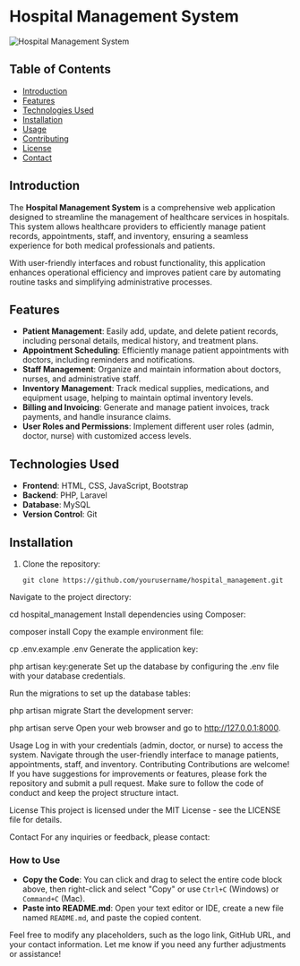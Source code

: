 # Hospital Management System

![Hospital Management System](https://placehold.co/1200x300/red/white?text=Hospital+Management+System) <!-- Replace with an actual logo or image URL -->

## Table of Contents

- [Introduction](#introduction)
- [Features](#features)
- [Technologies Used](#technologies-used)
- [Installation](#installation)
- [Usage](#usage)
- [Contributing](#contributing)
- [License](#license)
- [Contact](#contact)

## Introduction

The **Hospital Management System** is a comprehensive web application designed to streamline the management of healthcare services in hospitals. This system allows healthcare providers to efficiently manage patient records, appointments, staff, and inventory, ensuring a seamless experience for both medical professionals and patients.

With user-friendly interfaces and robust functionality, this application enhances operational efficiency and improves patient care by automating routine tasks and simplifying administrative processes.

## Features

- **Patient Management**: Easily add, update, and delete patient records, including personal details, medical history, and treatment plans.
- **Appointment Scheduling**: Efficiently manage patient appointments with doctors, including reminders and notifications.
- **Staff Management**: Organize and maintain information about doctors, nurses, and administrative staff.
- **Inventory Management**: Track medical supplies, medications, and equipment usage, helping to maintain optimal inventory levels.
- **Billing and Invoicing**: Generate and manage patient invoices, track payments, and handle insurance claims.
- **User Roles and Permissions**: Implement different user roles (admin, doctor, nurse) with customized access levels.

## Technologies Used

- **Frontend**: HTML, CSS, JavaScript, Bootstrap
- **Backend**: PHP, Laravel
- **Database**: MySQL
- **Version Control**: Git

## Installation

1. Clone the repository:
   ```  
   git clone https://github.com/yourusername/hospital_management.git
Navigate to the project directory:

  
 
cd hospital_management
Install dependencies using Composer:

  
 
composer install
Copy the example environment file:

  
 
cp .env.example .env
Generate the application key:

  
 
php artisan key:generate
Set up the database by configuring the .env file with your database credentials.

Run the migrations to set up the database tables:

  
 
php artisan migrate
Start the development server:

  
 
php artisan serve
Open your web browser and go to http://127.0.0.1:8000.

Usage
Log in with your credentials (admin, doctor, or nurse) to access the system.
Navigate through the user-friendly interface to manage patients, appointments, staff, and inventory.
Contributing
Contributions are welcome! If you have suggestions for improvements or features, please fork the repository and submit a pull request. Make sure to follow the code of conduct and keep the project structure intact.

License
This project is licensed under the MIT License - see the LICENSE file for details.

Contact
For any inquiries or feedback, please contact:


### How to Use

- **Copy the Code**: You can click and drag to select the entire code block above, then right-click and select "Copy" or use `Ctrl+C` (Windows) or `Command+C` (Mac).
- **Paste into README.md**: Open your text editor or IDE, create a new file named `README.md`, and paste the copied content.

Feel free to modify any placeholders, such as the logo link, GitHub URL, and your contact information. Let me know if you need any further adjustments or assistance!